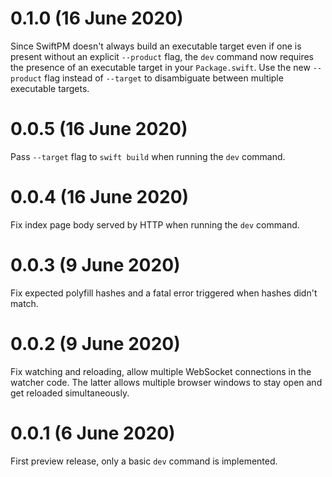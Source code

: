 # 0.1.0 (16 June 2020)

Since SwiftPM doesn't always build an executable target even if one is present without
an explicit `--product` flag, the `dev` command now requires the presence of an executable
target in your `Package.swift`. Use the new `--product` flag instead of `--target` to
disambiguate between multiple executable targets.

# 0.0.5 (16 June 2020)

Pass `--target` flag to `swift build` when running the `dev` command.

# 0.0.4 (16 June 2020)

Fix index page body served by HTTP when running the `dev` command.

# 0.0.3 (9 June 2020)

Fix expected polyfill hashes and a fatal error triggered when hashes didn't match.

# 0.0.2 (9 June 2020)

Fix watching and reloading, allow multiple WebSocket connections in the watcher code. The
latter allows multiple browser windows to stay open and get reloaded simultaneously.

# 0.0.1 (6 June 2020)

First preview release, only a basic `dev` command is implemented.
